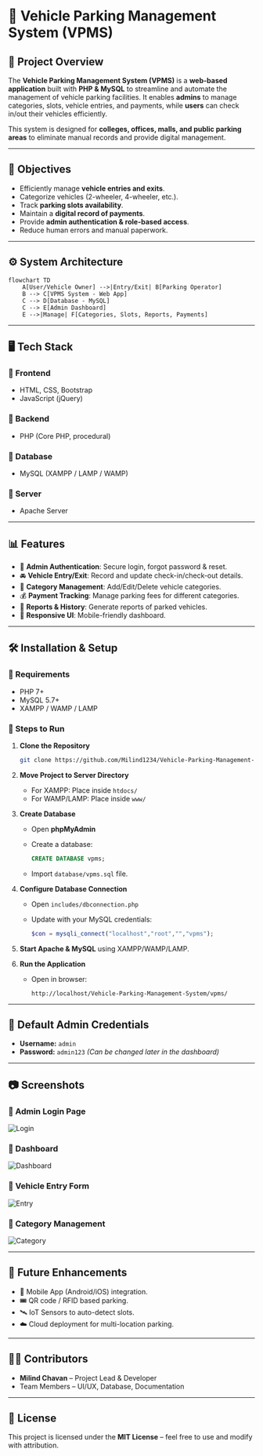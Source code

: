 # 🚗 Vehicle Parking Management System (VPMS)

## 📌 Project Overview

The **Vehicle Parking Management System (VPMS)** is a **web-based application** built with **PHP & MySQL** to streamline and automate the management of vehicle parking facilities.
It enables **admins** to manage categories, slots, vehicle entries, and payments, while **users** can check in/out their vehicles efficiently.

This system is designed for **colleges, offices, malls, and public parking areas** to eliminate manual records and provide digital management.

---

## 🎯 Objectives

* Efficiently manage **vehicle entries and exits**.
* Categorize vehicles (2-wheeler, 4-wheeler, etc.).
* Track **parking slots availability**.
* Maintain a **digital record of payments**.
* Provide **admin authentication & role-based access**.
* Reduce human errors and manual paperwork.

---

## ⚙️ System Architecture

```mermaid
flowchart TD
    A[User/Vehicle Owner] -->|Entry/Exit| B[Parking Operator]
    B --> C[VPMS System - Web App]
    C --> D[Database - MySQL]
    C --> E[Admin Dashboard]
    E -->|Manage| F[Categories, Slots, Reports, Payments]
```

---

## 🖥️ Tech Stack

### 🔹 Frontend

* HTML, CSS, Bootstrap
* JavaScript (jQuery)

### 🔹 Backend

* PHP (Core PHP, procedural)

### 🔹 Database

* MySQL (XAMPP / LAMP / WAMP)

### 🔹 Server

* Apache Server

---

## 📊 Features

* 🔑 **Admin Authentication**: Secure login, forgot password & reset.
* 🚘 **Vehicle Entry/Exit**: Record and update check-in/check-out details.
* 📂 **Category Management**: Add/Edit/Delete vehicle categories.
* 💰 **Payment Tracking**: Manage parking fees for different categories.
* 📑 **Reports & History**: Generate reports of parked vehicles.
* 📡 **Responsive UI**: Mobile-friendly dashboard.

---

## 🛠️ Installation & Setup

### 🔹 Requirements

* PHP 7+
* MySQL 5.7+
* XAMPP / WAMP / LAMP

### 🔹 Steps to Run

1. **Clone the Repository**

   ```bash
   git clone https://github.com/Milind1234/Vehicle-Parking-Management-System.git
   ```

2. **Move Project to Server Directory**

   * For XAMPP: Place inside `htdocs/`
   * For WAMP/LAMP: Place inside `www/`

3. **Create Database**

   * Open **phpMyAdmin**
   * Create a database:

     ```sql
     CREATE DATABASE vpms;
     ```
   * Import `database/vpms.sql` file.

4. **Configure Database Connection**

   * Open `includes/dbconnection.php`
   * Update with your MySQL credentials:

     ```php
     $con = mysqli_connect("localhost","root","","vpms");
     ```

5. **Start Apache & MySQL** using XAMPP/WAMP/LAMP.

6. **Run the Application**

   * Open in browser:

     ```
     http://localhost/Vehicle-Parking-Management-System/vpms/
     ```

---

## 🔐 Default Admin Credentials

* **Username:** `admin`
* **Password:** `admin123`
  *(Can be changed later in the dashboard)*

---

## 📷 Screenshots

### 🔹 Admin Login Page

![Login](screenshots/login.png)

### 🔹 Dashboard

![Dashboard](screenshots/dashboard.png)

### 🔹 Vehicle Entry Form

![Entry](screenshots/entry.png)

### 🔹 Category Management

![Category](screenshots/category.png)

---

## 🚀 Future Enhancements

* 📱 Mobile App (Android/iOS) integration.
* 🎟️ QR code / RFID based parking.
* 🛰️ IoT Sensors to auto-detect slots.
* ☁️ Cloud deployment for multi-location parking.

---

## 👨‍💻 Contributors

* **Milind Chavan** – Project Lead & Developer
* Team Members – UI/UX, Database, Documentation

---

## 📜 License

This project is licensed under the **MIT License** – feel free to use and modify with attribution.
